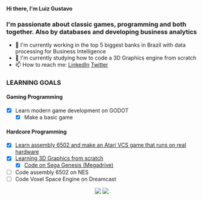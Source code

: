#### Hi there, I'm Luiz Gustavo 

### I'm passionate about classic games, programming and both together. Also by databases and developing business analytics

- 🔭 I'm currently working in the top 5 biggest banks in Brazil with data processing for Business Intelligence
- 🌱 I'm currently studying how to code a 3D Graphics engine from scratch
- 📫 How to reach me: <a href="https://www.linkedin.com/in/luiz-gustavo-almeida/">LinkedIn</a> <a href="https://twitter.com/NaReeZ">Twitter</a>

### LEARNING GOALS

#### Gaming Programming
- [x] Learn modern game development on GODOT
  - [x] Make a basic game

#### Hardcore Programming
- [x] <a href="https://github.com/nareez/bomber-atari">Learn assembly 6502 and make an Atari VCS game that runs on real hardware</a>
- [x] <a href="https://github.com/nareez/3drenderer">Learning 3D Graphics from scratch</a>
  - [x] <a href="https://github.com/nareez/3DRenderer-megadrive">Code on Sega Genesis (Megadrive)</a>

- [ ] Code assembly 6502 on NES
- [ ] Code Voxel Space Engine on Dreamcast

<p align = "center">
  <img src = "https://github-readme-stats.vercel.app/api?username=nareez&count_private=true&show_icons=true&theme=radical&custom_title=Nareez">
  <img src = "https://github-readme-stats.vercel.app/api/top-langs/?username=nareez&layout=compact&theme=radical">
</p>
